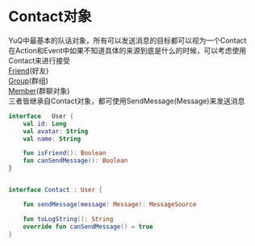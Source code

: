 # Contact对象

YuQ中最基本的队话对象，所有可以发送消息的目标都可以视为一个Contact  
在Action和Event中如果不知道具体的来源到底是什么的时候，可以考虑使用Contact来进行接受  
[Friend](base/friend/firend.md)(好友)  
[Group](base/firend/group.md)(群组)  
[Member](base/friend/member.md)(群聊对象)  
三者皆继承自Contact对象，都可使用SendMessage(Message)来发送消息


```kotlin  
interface   User {
    val id: Long
    val avatar: String
    val name: String

    fun isFriend(): Boolean
    fun canSendMessage(): Boolean
}


interface Contact : User {

    fun sendMessage(message: Message): MessageSource

    fun toLogString(): String
    override fun canSendMessage() = true
}
```